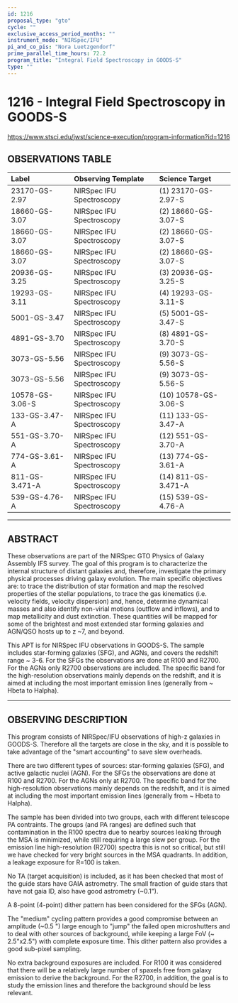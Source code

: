 ```yaml
---
id: 1216
proposal_type: "gto"
cycle: ""
exclusive_access_period_months: ""
instrument_mode: "NIRSpec/IFU"
pi_and_co_pis: "Nora Luetzgendorf"
prime_parallel_time_hours: 72.2
program_title: "Integral Field Spectroscopy in GOODS-S"
type: ""
---
```

# 1216 - Integral Field Spectroscopy in GOODS-S
https://www.stsci.edu/jwst/science-execution/program-information?id=1216
## OBSERVATIONS TABLE
| Label             | Observing Template        | Science Target          |
| :---------------- | :------------------------ | :---------------------- |
| 23170-GS-2.97     | NIRSpec IFU Spectroscopy  | (1) 23170-GS-2.97-S     |
| 18660-GS-3.07     | NIRSpec IFU Spectroscopy  | (2) 18660-GS-3.07-S     |
| 18660-GS-3.07     | NIRSpec IFU Spectroscopy  | (2) 18660-GS-3.07-S     |
| 18660-GS-3.07     | NIRSpec IFU Spectroscopy  | (2) 18660-GS-3.07-S     |
| 20936-GS-3.25     | NIRSpec IFU Spectroscopy  | (3) 20936-GS-3.25-S     |
| 19293-GS-3.11     | NIRSpec IFU Spectroscopy  | (4) 19293-GS-3.11-S     |
| 5001-GS-3.47      | NIRSpec IFU Spectroscopy  | (5) 5001-GS-3.47-S      |
| 4891-GS-3.70      | NIRSpec IFU Spectroscopy  | (8) 4891-GS-3.70-S      |
| 3073-GS-5.56      | NIRSpec IFU Spectroscopy  | (9) 3073-GS-5.56-S      |
| 3073-GS-5.56      | NIRSpec IFU Spectroscopy  | (9) 3073-GS-5.56-S      |
| 10578-GS-3.06-S   | NIRSpec IFU Spectroscopy  | (10) 10578-GS-3.06-S    |
| 133-GS-3.47-A     | NIRSpec IFU Spectroscopy  | (11) 133-GS-3.47-A      |
| 551-GS-3.70-A     | NIRSpec IFU Spectroscopy  | (12) 551-GS-3.70-A      |
| 774-GS-3.61-A     | NIRSpec IFU Spectroscopy  | (13) 774-GS-3.61-A      |
| 811-GS-3.471-A    | NIRSpec IFU Spectroscopy  | (14) 811-GS-3.471-A     |
| 539-GS-4.76-A     | NIRSpec IFU Spectroscopy  | (15) 539-GS-4.76-A      |

---

## ABSTRACT

These observations are part of the NIRSpec GTO Physics of Galaxy Assembly IFS survey. The goal of this program is to characterize the internal structure of distant galaxies and, therefore, investigate the primary physical processes driving galaxy evolution. The main specific objectives are: to trace the distribution of star formation and map the resolved properties of the stellar populations, to trace the gas kinematics (i.e. velocity fields, velocity dispersion) and, hence, determine dynamical masses and also identify non-virial motions (outflow and inflows), and to map metallicity and dust extinction. These quantities will be mapped for some of the brightest and most extended star forming galaxies and AGN/QSO hosts up to z ~7, and beyond.

This APT is for NIRSpec IFU observations in GOODS-S. The sample includes star-forming galaxies (SFG), and AGNs, and covers the redshift range ~ 3-6. For the SFGs the observations are done at R100 and R2700. For the AGNs only R2700 observations are included. The specific band for the high-resolution observations mainly depends on the redshift, and it is aimed at including the most important emission lines (generally from ~ Hbeta to Halpha).

---

## OBSERVING DESCRIPTION

This program consists of NIRSpec/IFU observations of high-z galaxies in GOODS-S. Therefore all the targets are close in the sky, and it is possible to take advantage of the "smart accounting" to save slew overheads.

There are two different types of sources: star-forming galaxies (SFG), and active galactic nuclei (AGN). For the SFGs the observations are done at R100 and R2700. For the AGNs only at R2700. The specific band for the high-resolution observations mainly depends on the redshift, and it is aimed at including the most important emission lines (generally from ~ Hbeta to Halpha).

The sample has been divided into two groups, each with different telescope PA contraints. The groups (and PA ranges) are defined such that contamination in the R100 spectra due to nearby sources leaking through the MSA is minimized, while still requiring a large slew per group. For the emission line high-resolution (R2700) spectra this is not so critical, but still we have checked for very bright sources in the MSA quadrants. In addition, a leakage exposure for R=100 is taken.

No TA (target acquisition) is included, as it has been checked that most of the guide stars have GAIA astrometry. The small fraction of guide stars that have not gaia ID, also have good astrometry (~0.1").

A 8-point (4-point) dither pattern has been considered for the SFGs (AGN).

The "medium" cycling pattern provides a good compromise between an amplitude (~0.5 ") large enough to "jump" the failed open microshutters and to deal with other sources of background, while keeping a large FoV (~ 2.5"x2.5") with complete exposure time. This dither pattern also provides a good sub-pixel sampling.

No extra background exposures are included. For R100 it was considered that there will be a relatively large number of spaxels free from galaxy emission to derive the background. For the R2700, in addition, the goal is to study the emission lines and therefore the background should be less relevant.